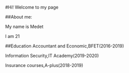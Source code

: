 #Hi! Welcome to my page

##About me:

My name is Medet

I am 21

##Education
Accountant and Economic,BFET(2016-2019)

Information Security,IT Academy(2019-2020)

Insurance courses,A-plus(2018-2019)



